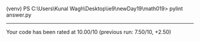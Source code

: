 

(venv) PS C:\Users\Kunal Wagh\Desktop\ie9\newDay19\math019> pylint answer.py

-------------------------------------------------------------------
Your code has been rated at 10.00/10 (previous run: 7.50/10, +2.50)
